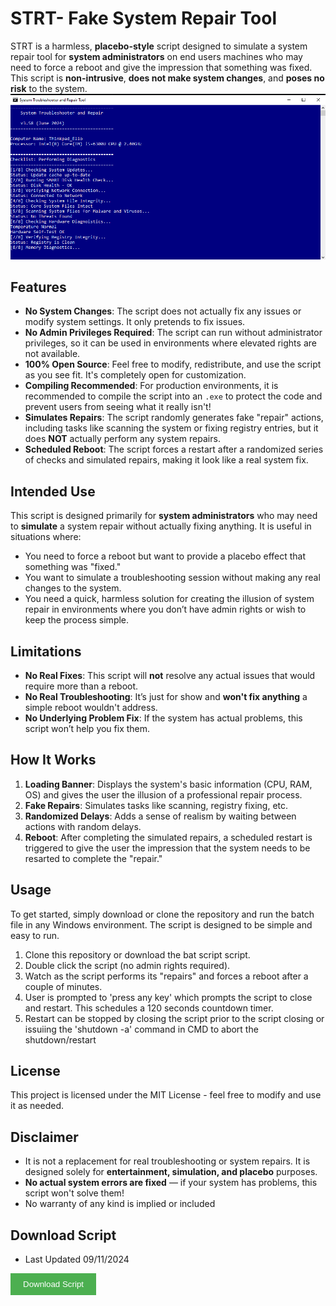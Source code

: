 # STRT- Fake System Repair Tool

STRT is a harmless, **placebo-style** script designed to simulate a system repair tool for **system administrators** on end users machines who may need to force a reboot and give the impression that something was fixed. This script is **non-intrusive**, **does not make system changes**, and **poses no risk** to the system.
![Main Console Screen](strt-mainscreen.png)


## Features

- **No System Changes**: The script does not actually fix any issues or modify system settings. It only pretends to fix issues.
- **No Admin Privileges Required**: The script can run without administrator privileges, so it can be used in environments where elevated rights are not available.
- **100% Open Source**: Feel free to modify, redistribute, and use the script as you see fit. It's completely open for customization.
- **Compiling Recommended**: For production environments, it is recommended to compile the script into an `.exe` to protect the code and prevent users from seeing what it really isn't!
- **Simulates Repairs**: The script randomly generates fake "repair" actions, including tasks like scanning the system or fixing registry entries, but it does **NOT** actually perform any system repairs.
- **Scheduled Reboot**: The script forces a restart after a randomized series of checks and simulated repairs, making it look like a real system fix.

## Intended Use

This script is designed primarily for **system administrators** who may need to **simulate** a system repair without actually fixing anything. It is useful in situations where:

- You need to force a reboot but want to provide a placebo effect that something was "fixed."
- You want to simulate a troubleshooting session without making any real changes to the system.
- You need a quick, harmless solution for creating the illusion of system repair in environments where you don’t have admin rights or wish to keep the process simple.

## Limitations

- **No Real Fixes**: This script will **not** resolve any actual issues that would require more than a reboot.
- **No Real Troubleshooting**: It’s just for show and **won't fix anything** a simple reboot wouldn't address.
- **No Underlying Problem Fix**: If the system has actual problems, this script won’t help you fix them.

## How It Works

1. **Loading Banner**: Displays the system's basic information (CPU, RAM, OS) and gives the user the illusion of a professional repair process.
2. **Fake Repairs**: Simulates tasks like scanning, registry fixing, etc.
3. **Randomized Delays**: Adds a sense of realism by waiting between actions with random delays.
4. **Reboot**: After completing the simulated repairs, a scheduled restart is triggered to give the user the impression that the system needs to be resarted to complete the "repair."

## Usage

To get started, simply download or clone the repository and run the batch file in any Windows environment. The script is designed to be simple and easy to run.

1. Clone this repository or download the bat script script.
2. Double click the script (no admin rights required).
3. Watch as the script performs its "repairs" and forces a reboot after a couple of minutes.
4. User is prompted to 'press any key' which prompts the script to close and restart. This schedules a 120 seconds countdown timer.
5. Restart can be stopped by closing the script prior to the script closing or issuiing the 'shutdown -a' command in CMD to abort the shutdown/restart
## License

This project is licensed under the MIT License - feel free to modify and use it as needed.

## Disclaimer
- It is not a replacement for real troubleshooting or system repairs. It is designed solely for **entertainment, simulation, and placebo** purposes.
- **No actual system errors are fixed** — if your system has problems, this script won't solve them!
- No warranty of any kind is implied or included

## Download Script
- Last Updated 09/11/2024

<a href="https://raw.githubusercontent.com/squawki/System-Troubleshooter-and-Repair-/refs/heads/main/STRT.bat" download="STRT.bat">
    <button style="padding: 10px 20px; background-color: #4CAF50; color: white; border: none; cursor: pointer;">
        Download Script
    </button>
</a>
